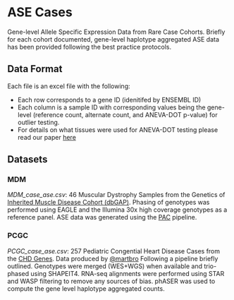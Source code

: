 # ASE Cases
Gene-level Allele Specific Expression Data from Rare Case Cohorts. Briefly for each cohort documented, gene-level haplotype aggregated ASE data has been provided following the best practice protocols. 


## Data Format
Each file is an excel file with the following:
* Each row corresponds to a gene ID (idenitifed by ENSEMBL ID)
* Each column is a sample ID with corresponding values being the gene-level (reference count, alternate count, and ANEVA-DOT p-value) for outlier testing.
* For details on what tissues were used for ANEVA-DOT testing please read our paper [here]()



## Datasets
### MDM
_MDM_case_ase.csv_: 46 Muscular Dystrophy Samples from the Genetics of [Inherited Muscle Disease Cohort (dbGAP)](https://www.ncbi.nlm.nih.gov/projects/gap/cgi-bin/study.cgi?study_id=phs000655.v3.p1). Phasing of genotypes was performed using EAGLE and the Illumina 30x high coverage genotypes as a reference panel. ASE data was generated using the [PAC](https://github.com/anna-saukkonen/PAC) pipeline.  

### PCGC
_PCGC_case_ase.csv_: 257 Pediatric Congential Heart Disease Cases from the [CHD Genes](https://benchtobassinet.com/?page_id=133). Data produced by [@martbro](https://github.com/martbro) Following a pipeline briefly outlined. Genotypes were merged (WES+WGS) when available and trio-phased using SHAPEIT4. RNA-seq alignments were performed using STAR and WASP filtering to remove any sources of bias. phASER was used to compute the gene level haplotype aggregated counts.  
